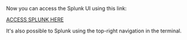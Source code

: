 Now you can access the Splunk UI using this link:

[ACCESS SPLUNK HERE]({{TRAFFIC_HOST1_8000}})

It's also possible to Splunk using the top-right navigation in the terminal.

